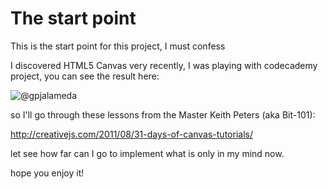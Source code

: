 # The start point

This is the start point for this project, I must confess

I discovered HTML5 Canvas very recently, I was playing with codecademy project, you can see the result here: 

![@gpjalameda](http://www.codecademy.com/gpjalameda/codebits/RC9QqC)

so I'll go through these lessons from the Master Keith Peters (aka Bit-101):

http://creativejs.com/2011/08/31-days-of-canvas-tutorials/

let see how far can I go to implement what is only in my mind now.

hope you enjoy it!
